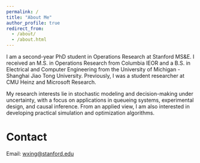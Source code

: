 ```yaml
---
permalink: /
title: "About Me"
author_profile: true
redirect_from: 
  - /about/
  - /about.html
---
```


I am a second-year PhD student in Operations Research at Stanford MS&E. I received an M.S. in Operations Research from Columbia IEOR and a B.S. in Electrical and Computer Engineering from the University of Michigan - Shanghai Jiao Tong University. Previously, I was a student researcher at CMU Heinz and Microsoft Research.

My research interests lie in stochastic modeling and decision-making under uncertainty, with a focus on applications in queueing systems, experimental design, and causal inference. From an applied view, I am also interested in developing practical simulation and optimization algorithms.

Contact
======
Email: wxing@stanford.edu
